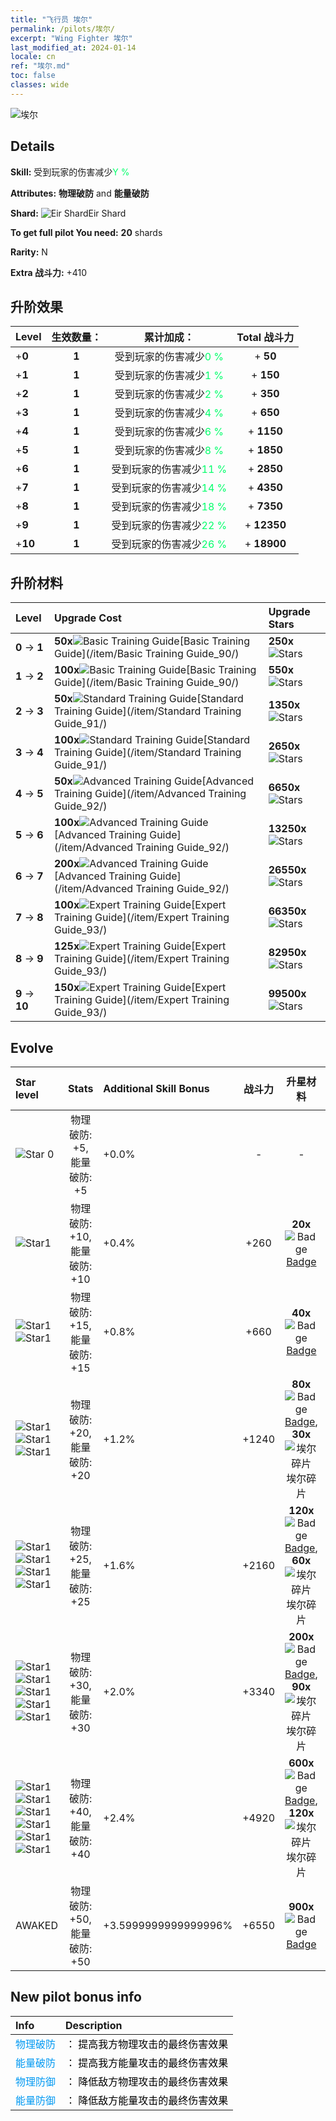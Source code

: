 ```yaml
---
title: "飞行员 埃尔"
permalink: /pilots/埃尔/
excerpt: "Wing Fighter 埃尔"
last_modified_at: 2024-01-14
locale: cn
ref: "埃尔.md"
toc: false
classes: wide
---
```



 ![埃尔](/images/pilots/aviator_piece_3009.png)

## Details

 **Skill:** 受到玩家的伤害减少<span style="color: #03ff6b">Y %</span><br/><span style="color: #000000;"></span> 

 **Attributes:** **物理破防** and **能量破防**

 **Shard:** ![Eir Shard](/images/pilots/Eir_Shard_p.png)Eir Shard 

 **To get full pilot You need:** **20** shards 

 **Rarity:** N 

 **Extra 战斗力:** +410 



## 升阶效果

  |  Level | 生效数量： |     累计加成：    | Total 战斗力 |
  |:----|:-----:|:-------------------:|:-------:|
  | +**0**  | **1**  | 受到玩家的伤害减少<span style="color: #03ff6b">0 %</span><br/><span style="color: #000000;"></span>  | + **50** |
  | +**1**  | **1**  | 受到玩家的伤害减少<span style="color: #03ff6b">1 %</span><br/><span style="color: #000000;"></span>  | + **150** |
  | +**2**  | **1**  | 受到玩家的伤害减少<span style="color: #03ff6b">2 %</span><br/><span style="color: #000000;"></span>  | + **350** |
  | +**3**  | **1**  | 受到玩家的伤害减少<span style="color: #03ff6b">4 %</span><br/><span style="color: #000000;"></span>  | + **650** |
  | +**4**  | **1**  | 受到玩家的伤害减少<span style="color: #03ff6b">6 %</span><br/><span style="color: #000000;"></span>  | + **1150** |
  | +**5**  | **1**  | 受到玩家的伤害减少<span style="color: #03ff6b">8 %</span><br/><span style="color: #000000;"></span>  | + **1850** |
  | +**6**  | **1**  | 受到玩家的伤害减少<span style="color: #03ff6b">11 %</span><br/><span style="color: #000000;"></span>  | + **2850** |
  | +**7**  | **1**  | 受到玩家的伤害减少<span style="color: #03ff6b">14 %</span><br/><span style="color: #000000;"></span>  | + **4350** |
  | +**8**  | **1**  | 受到玩家的伤害减少<span style="color: #03ff6b">18 %</span><br/><span style="color: #000000;"></span>  | + **7350** |
  | +**9**  | **1**  | 受到玩家的伤害减少<span style="color: #03ff6b">22 %</span><br/><span style="color: #000000;"></span>  | + **12350** |
  | +**10**  | **1**  | 受到玩家的伤害减少<span style="color: #03ff6b">26 %</span><br/><span style="color: #000000;"></span>  | + **18900** |




## 升阶材料

  |  Level |      Upgrade Cost   |  Upgrade Stars  |
  |:-------|:--------------------|:----------------|
  | **0** -> **1**  | **50x**![Basic Training Guide](/images/item/Basic_Training_Guide_p.png)[Basic Training Guide](/item/Basic Training Guide_90/) | **250x**![Stars](/images/item/Stars_p.png) |
  | **1** -> **2**  | **100x**![Basic Training Guide](/images/item/Basic_Training_Guide_p.png)[Basic Training Guide](/item/Basic Training Guide_90/) | **550x**![Stars](/images/item/Stars_p.png) |
  | **2** -> **3**  | **50x**![Standard Training Guide](/images/item/Standard_Training_Guide_p.png)[Standard Training Guide](/item/Standard Training Guide_91/) | **1350x**![Stars](/images/item/Stars_p.png) |
  | **3** -> **4**  | **100x**![Standard Training Guide](/images/item/Standard_Training_Guide_p.png)[Standard Training Guide](/item/Standard Training Guide_91/) | **2650x**![Stars](/images/item/Stars_p.png) |
  | **4** -> **5**  | **50x**![Advanced Training Guide](/images/item/Advanced_Training_Guide_p.png)[Advanced Training Guide](/item/Advanced Training Guide_92/) | **6650x**![Stars](/images/item/Stars_p.png) |
  | **5** -> **6**  | **100x**![Advanced Training Guide](/images/item/Advanced_Training_Guide_p.png)[Advanced Training Guide](/item/Advanced Training Guide_92/) | **13250x**![Stars](/images/item/Stars_p.png) |
  | **6** -> **7**  | **200x**![Advanced Training Guide](/images/item/Advanced_Training_Guide_p.png)[Advanced Training Guide](/item/Advanced Training Guide_92/) | **26550x**![Stars](/images/item/Stars_p.png) |
  | **7** -> **8**  | **100x**![Expert Training Guide](/images/item/Expert_Training_Guide_p.png)[Expert Training Guide](/item/Expert Training Guide_93/) | **66350x**![Stars](/images/item/Stars_p.png) |
  | **8** -> **9**  | **125x**![Expert Training Guide](/images/item/Expert_Training_Guide_p.png)[Expert Training Guide](/item/Expert Training Guide_93/) | **82950x**![Stars](/images/item/Stars_p.png) |
  | **9** -> **10**  | **150x**![Expert Training Guide](/images/item/Expert_Training_Guide_p.png)[Expert Training Guide](/item/Expert Training Guide_93/) | **99500x**![Stars](/images/item/Stars_p.png) |




## Evolve

  |  Star level | Stats | Additional Skill Bonus | 战斗力 | 升星材料 | Awake Costs Shards |
  |:------------|:-----:|:-------------------|:----------------:|:--------------------:|:-------------|
  | ![Star 0](/images/s0.png)  | 物理破防: +5, 能量破防: +5  | +0.0%  | -  | -  |  |
  | ![Star1](/images/s1.png)  | 物理破防: +10, 能量破防: +10  | +0.4%  | +260  | **20x**![Badge](/images/item/Badge_p.png)[Badge](/item/Badge_94/)  |  |
  | ![Star1](/images/s1.png)![Star1](/images/s1.png)  | 物理破防: +15, 能量破防: +15  | +0.8%  | +660  | **40x**![Badge](/images/item/Badge_p.png)[Badge](/item/Badge_94/)  |  |
  | ![Star1](/images/s1.png)![Star1](/images/s1.png)![Star1](/images/s1.png)  | 物理破防: +20, 能量破防: +20  | +1.2%  | +1240  | **80x**![Badge](/images/item/Badge_p.png)[Badge](/item/Badge_94/), **30x**![埃尔碎片](/images/pilots/Eir_Shard_p.png)埃尔碎片  |  |
  | ![Star1](/images/s1.png)![Star1](/images/s1.png)![Star1](/images/s1.png)![Star1](/images/s1.png)  | 物理破防: +25, 能量破防: +25  | +1.6%  | +2160  | **120x**![Badge](/images/item/Badge_p.png)[Badge](/item/Badge_94/), **60x**![埃尔碎片](/images/pilots/Eir_Shard_p.png)埃尔碎片  |  |
  | ![Star1](/images/s1.png)![Star1](/images/s1.png)![Star1](/images/s1.png)![Star1](/images/s1.png)![Star1](/images/s1.png)  | 物理破防: +30, 能量破防: +30  | +2.0%  | +3340  | **200x**![Badge](/images/item/Badge_p.png)[Badge](/item/Badge_94/), **90x**![埃尔碎片](/images/pilots/Eir_Shard_p.png)埃尔碎片  |  |
  | ![Star1](/images/s1.png)![Star1](/images/s1.png)![Star1](/images/s1.png)![Star1](/images/s1.png)![Star1](/images/s1.png)![Star1](/images/s1.png)  | 物理破防: +40, 能量破防: +40  | +2.4%  | +4920  | **600x**![Badge](/images/item/Badge_p.png)[Badge](/item/Badge_94/), **120x**![埃尔碎片](/images/pilots/Eir_Shard_p.png)埃尔碎片  |  |
  | AWAKED  | 物理破防: +50, 能量破防: +50  | +3.5999999999999996%  | +6550  | **900x**![Badge](/images/item/Badge_p.png)[Badge](/item/Badge_94/)  |  ![N](/images/pilots/N_p.png) x1060 |



## New pilot bonus info

  |  Info |  Description |
  |:------|:-------------|
  | <span style="color: #0099f2">物理破防</span> | <span style="color: #000000;">： 提高我方物理攻击的最终伤害效果</span> |
  | <span style="color: #0099f2">能量破防</span> | <span style="color: #000000;">： 提高我方能量攻击的最终伤害效果</span> |
  | <span style="color: #0099f2">物理防御</span> | <span style="color: #000000;">： 降低敌方物理攻击的最终伤害效果</span> |
  | <span style="color: #0099f2">能量防御</span> | <span style="color: #000000;">： 降低敌方能量攻击的最终伤害效果</span> |

